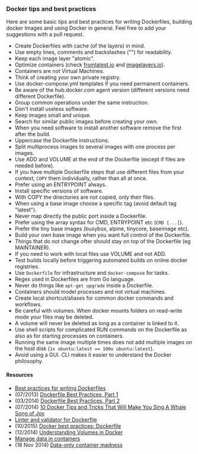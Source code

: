 ### Docker tips and best practices

Here are some basic tips and best practices for writing Dockerfiles,
building docker Images and using Docker in general. Feel free to add your suggestions
with a pull request.

- Create Dockerfiles with cache (of the layers) in mind.
- Use empty lines, comments and backslashes ("\") for readability.
- Keep each image layer "atomic".
- Optimize containers (check [fromlatest.io](https://www.fromlatest.io/) and [imagelayers.io](https://imagelayers.io)).
- Containers are not Virtual Machines.
- Think of creating your own private registry.
- Use docker-compose.yml templates if you need permanent containers.
- Be aware of the hub.docker.com agent version (different versions need different Dockerfile).
- Group common operations under the same instruction.
- Don't install useless software.
- Keep images small and unique.
- Search for similar public images before creating your own.
- When you need software to install another software remove the first after the build.
- Uppercase the Dockerfile instructions.
- Split multiprocess images to several images with one process per images.
- Use ADD and VOLUME at the end of the Dockerfile (except if files are needed before).
- If you have multiple Dockerfile steps that use different files from your context, ```COPY``` them individually, rather than all at once.
- Prefer using an ENTRYPOINT always.
- Install specific versions of software.
- With COPY the directories are not copied, only their files.
- When using a base image choose a specific tag (avoid default tag "latest").
- Never map directly the public port inside a Dockerfile.
- Prefer using the array syntax for CMD, ENTRYPOINT etc (```CMD [...]```).
- Prefer the tiny base images (busybox, alpine, tinycore, baseimage etc).
- Build your own base image when you want full control of the Dockerfile.
- Things that do not change ofter should stay on top of the Dockerfile (eg MAINTAINER).
- If you need to work with local files use VOLUME and not ADD.
- Test builds locally before triggering automated builds on online docker registries.
- Use ```Dockerfile``` for infrastructure and ```docker-compose``` for tasks.
- Regex used in Dockerfiles are from Go language.
- Never do things like ```apt-get upgrade``` inside a Dockerfile.
- Containers should model processes and not virtual machines.
- Create local shortcut/aliases for common docker commands and workflows.
- Be careful with volumes. When docker mounts folders on read-write mode your files may be deleted.
- A volume will never be deleted as long as a container is linked to it.
- Use shell scripts for complicated RUN commands on the Dockerfile as also as for starting processes on containers.
- Running the same image multiple times does not add multiple images on the host disk (```1x ubuntu:latest == 100x ubuntu:latest```).
- Avoid using a GUI. CLI makes it easier to understand the Docker philosophy.

#### Resources

- [Best practices for writing Dockerfiles](https://docs.docker.com/engine/userguide/eng-image/dockerfile_best-practices/)
- (07/2013) [Dockerfile Best Practices, Part 1](http://crosbymichael.com/dockerfile-best-practices.html)
- (03/2014) [Dockerfile Best Practices, Part 2](http://crosbymichael.com/dockerfile-best-practices-take-2.html)
- (07/2014) [10 Docker Tips and Tricks That Will Make You Sing A Whale Song of Joy](http://nathanleclaire.com/blog/2014/07/12/10-docker-tips-and-tricks-that-will-make-you-sing-a-whale-song-of-joy/)
- [Linter and validator for Dockerfile](https://github.com/replicatedhq/dockerfilelint#checks-performed)
- (10/2015) [Docker best practices: Dockerfile](https://getcarina.com/docs/best-practices/docker-best-practices-dockerfile/)
- (12/2014) [Understanding Volumes in Docker](http://container-solutions.com/understanding-volumes-docker/)
- [Manage data in containers](https://docs.docker.com/engine/userguide/containers/dockervolumes/)
- (18 Nov 2014) [Data-only container madness](http://container42.com/2014/11/18/data-only-container-madness/)
